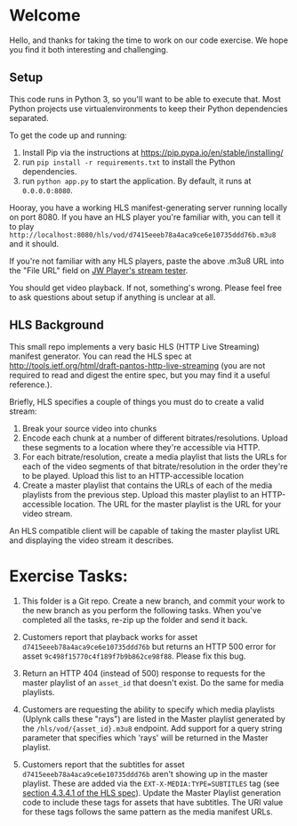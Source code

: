 # Welcome
Hello, and thanks for taking the time to work on our code exercise. We hope you find it both interesting and challenging.

## Setup
This code runs in Python 3, so you'll want to be able to execute that. Most Python projects use virtualenvironments to keep their Python dependencies separated.

To get the code up and running:
 1. Install Pip via the instructions at <https://pip.pypa.io/en/stable/installing/>
 1. run `pip install -r requirements.txt` to install the Python dependencies.
 1. run `python app.py` to start the application. By default, it runs at `0.0.0.0:8080`.
 
 Hooray, you have a working HLS manifest-generating server running locally on port 8080. If you have an HLS player you're familiar with, you can tell it to play `http://localhost:8080/hls/vod/d7415eeeb78a4aca9ce6e10735ddd76b.m3u8` and it should. 
 
 If you're not familiar with any HLS players, paste the above .m3u8 URL into the "File URL" field on [JW Player's stream tester](http://demo.jwplayer.com/developer-tools/http-stream-tester/).
 
 You should get video playback. If not, something's wrong. Please feel free to ask questions about setup if anything is unclear at all. 
 
 ## HLS Background
 This small repo implements a very basic HLS (HTTP Live Streaming) manifest generator. You can read the HLS spec at <http://tools.ietf.org/html/draft-pantos-http-live-streaming> (you are not required to read and digest the entire spec, but you may find it a useful reference.).
 
 Briefly, HLS specifies a couple of things you must do to create a valid stream:
 1. Break your source video into chunks
 1. Encode each chunk at a number of different bitrates/resolutions. Upload these segments to a location where they're accessible via HTTP.
 1. For each bitrate/resolution, create a media playlist that lists the URLs for each of the video segments of that bitrate/resolution in the order they're to be played. Upload this list to an HTTP-accessible location
 1. Create a master playlist that contains the URLs of each of the media playlists from the previous step. Upload this master playlist to an HTTP-accessible location. The URL for the master playlist is the URL for your video stream.
 
 An HLS compatible client will be capable of taking the master playlist URL and displaying the video stream it describes.
 
 # Exercise Tasks:
 1. This folder is a Git repo. Create a new branch, and commit your work to the new branch as you perform the following tasks. When you've completed all the tasks, re-zip up the folder and send it back.

 1. Customers report that playback works for asset `d7415eeeb78a4aca9ce6e10735ddd76b` but returns an HTTP 500 error for asset `9c498f15770c4f189f7b9b862ce98f88`. Please fix this bug.
 
 1. Return an HTTP 404 (instead of 500) response to requests for the master playlist of an `asset_id` that doesn't exist. Do the same for media playlists.
 
 1. Customers are requesting the ability to specify which media playlists (Uplynk calls these "rays") are listed in the Master playlist generated by the `/hls/vod/{asset_id}.m3u8` endpoint. Add support for a query string parameter that specifies which 'rays' will be returned in the Master playlist.
 
 1. Customers report that the subtitles for asset `d7415eeeb78a4aca9ce6e10735ddd76b` aren't showing up in the master playlist. These are added via the `EXT-X-MEDIA:TYPE=SUBTITLES` tag (see [section 4.3.4.1 of the HLS spec](https://tools.ietf.org/html/draft-pantos-http-live-streaming-23#section-4.3.4.1)). Update the Master Playlist generation code to include these tags for assets that have subtitles. The URI value for these tags follows the same pattern as the media manifest URLs.
 